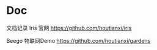 # Doc
文档记录
Iris 官网 https://github.com/houtianxi/iris

Beego 物联网Demo https://github.com/houtianxi/gardens

